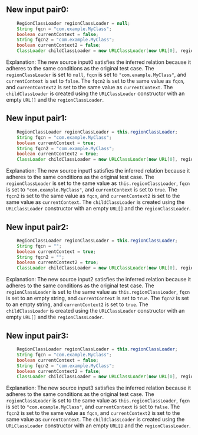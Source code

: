 ## New input pair0:
```java
    RegionClassLoader regionClassLoader = null;
    String fqcn = "com.example.MyClass";
    boolean currentContext = false;
    String fqcn2 = "com.example.MyClass";
    boolean currentContext2 = false;
    ClassLoader childClassLoader = new URLClassLoader(new URL[0], regionClassLoader);
```
Explanation:
The new source input0 satisfies the inferred relation because it adheres to the same conditions as the original test case. The `regionClassLoader` is set to `null`, `fqcn` is set to `"com.example.MyClass"`, and `currentContext` is set to `false`. The `fqcn2` is set to the same value as `fqcn`, and `currentContext2` is set to the same value as `currentContext`. The `childClassLoader` is created using the `URLClassLoader` constructor with an empty `URL[]` and the `regionClassLoader`.

## New input pair1:
```java
    RegionClassLoader regionClassLoader = this.regionClassLoader;
    String fqcn = "com.example.MyClass";
    boolean currentContext = true;
    String fqcn2 = "com.example.MyClass";
    boolean currentContext2 = true;
    ClassLoader childClassLoader = new URLClassLoader(new URL[0], regionClassLoader);
```
Explanation:
The new source input1 satisfies the inferred relation because it adheres to the same conditions as the original test case. The `regionClassLoader` is set to the same value as `this.regionClassLoader`, `fqcn` is set to `"com.example.MyClass"`, and `currentContext` is set to `true`. The `fqcn2` is set to the same value as `fqcn`, and `currentContext2` is set to the same value as `currentContext`. The `childClassLoader` is created using the `URLClassLoader` constructor with an empty `URL[]` and the `regionClassLoader`.

## New input pair2:
```java
    RegionClassLoader regionClassLoader = this.regionClassLoader;
    String fqcn = "";
    boolean currentContext = true;
    String fqcn2 = "";
    boolean currentContext2 = true;
    ClassLoader childClassLoader = new URLClassLoader(new URL[0], regionClassLoader);
```
Explanation:
The new source input2 satisfies the inferred relation because it adheres to the same conditions as the original test case. The `regionClassLoader` is set to the same value as `this.regionClassLoader`, `fqcn` is set to an empty string, and `currentContext` is set to `true`. The `fqcn2` is set to an empty string, and `currentContext2` is set to `true`. The `childClassLoader` is created using the `URLClassLoader` constructor with an empty `URL[]` and the `regionClassLoader`.

## New input pair3:
```java
    RegionClassLoader regionClassLoader = this.regionClassLoader;
    String fqcn = "com.example.MyClass";
    boolean currentContext = false;
    String fqcn2 = "com.example.MyClass";
    boolean currentContext2 = false;
    ClassLoader childClassLoader = new URLClassLoader(new URL[0], regionClassLoader);
```
Explanation:
The new source input3 satisfies the inferred relation because it adheres to the same conditions as the original test case. The `regionClassLoader` is set to the same value as `this.regionClassLoader`, `fqcn` is set to `"com.example.MyClass"`, and `currentContext` is set to `false`. The `fqcn2` is set to the same value as `fqcn`, and `currentContext2` is set to the same value as `currentContext`. The `childClassLoader` is created using the `URLClassLoader` constructor with an empty `URL[]` and the `regionClassLoader`.
